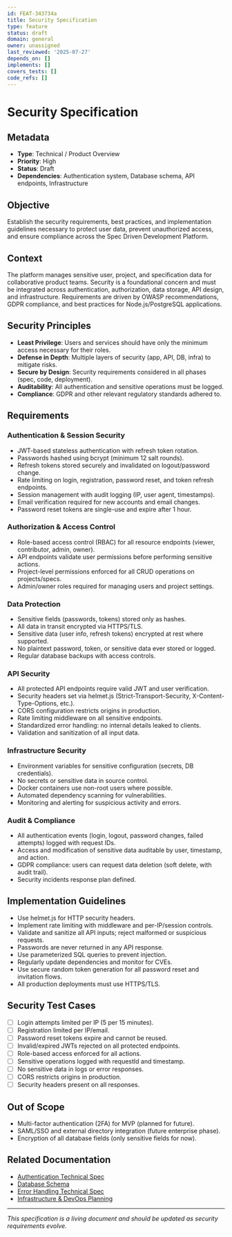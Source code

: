```yaml
---
id: FEAT-343734a
title: Security Specification
type: feature
status: draft
domain: general
owner: unassigned
last_reviewed: '2025-07-27'
depends_on: []
implements: []
covers_tests: []
code_refs: []
---
```

# Security Specification

## Metadata

- **Type**: Technical / Product Overview
- **Priority**: High
- **Status**: Draft
- **Dependencies**: Authentication system, Database schema, API endpoints, Infrastructure

## Objective

Establish the security requirements, best practices, and implementation guidelines necessary to protect user data, prevent unauthorized access, and ensure compliance across the Spec Driven Development Platform.

## Context

The platform manages sensitive user, project, and specification data for collaborative product teams. Security is a foundational concern and must be integrated across authentication, authorization, data storage, API design, and infrastructure. Requirements are driven by OWASP recommendations, GDPR compliance, and best practices for Node.js/PostgreSQL applications.

## Security Principles

- **Least Privilege**: Users and services should have only the minimum access necessary for their roles.
- **Defense in Depth**: Multiple layers of security (app, API, DB, infra) to mitigate risks.
- **Secure by Design**: Security requirements considered in all phases (spec, code, deployment).
- **Auditability**: All authentication and sensitive operations must be logged.
- **Compliance**: GDPR and other relevant regulatory standards adhered to.

## Requirements

### Authentication & Session Security

- JWT-based stateless authentication with refresh token rotation.
- Passwords hashed using bcrypt (minimum 12 salt rounds).
- Refresh tokens stored securely and invalidated on logout/password change.
- Rate limiting on login, registration, password reset, and token refresh endpoints.
- Session management with audit logging (IP, user agent, timestamps).
- Email verification required for new accounts and email changes.
- Password reset tokens are single-use and expire after 1 hour.

### Authorization & Access Control

- Role-based access control (RBAC) for all resource endpoints (viewer, contributor, admin, owner).
- API endpoints validate user permissions before performing sensitive actions.
- Project-level permissions enforced for all CRUD operations on projects/specs.
- Admin/owner roles required for managing users and project settings.

### Data Protection

- Sensitive fields (passwords, tokens) stored only as hashes.
- All data in transit encrypted via HTTPS/TLS.
- Sensitive data (user info, refresh tokens) encrypted at rest where supported.
- No plaintext password, token, or sensitive data ever stored or logged.
- Regular database backups with access controls.

### API Security

- All protected API endpoints require valid JWT and user verification.
- Security headers set via helmet.js (Strict-Transport-Security, X-Content-Type-Options, etc.).
- CORS configuration restricts origins in production.
- Rate limiting middleware on all sensitive endpoints.
- Standardized error handling: no internal details leaked to clients.
- Validation and sanitization of all input data.

### Infrastructure Security

- Environment variables for sensitive configuration (secrets, DB credentials).
- No secrets or sensitive data in source control.
- Docker containers use non-root users where possible.
- Automated dependency scanning for vulnerabilities.
- Monitoring and alerting for suspicious activity and errors.

### Audit & Compliance

- All authentication events (login, logout, password changes, failed attempts) logged with request IDs.
- Access and modification of sensitive data auditable by user, timestamp, and action.
- GDPR compliance: users can request data deletion (soft delete, with audit trail).
- Security incidents response plan defined.

## Implementation Guidelines

- Use helmet.js for HTTP security headers.
- Implement rate limiting with middleware and per-IP/session controls.
- Validate and sanitize all API inputs; reject malformed or suspicious requests.
- Passwords are never returned in any API response.
- Use parameterized SQL queries to prevent injection.
- Regularly update dependencies and monitor for CVEs.
- Use secure random token generation for all password reset and invitation flows.
- All production deployments must use HTTPS/TLS.

## Security Test Cases

- [ ] Login attempts limited per IP (5 per 15 minutes).
- [ ] Registration limited per IP/email.
- [ ] Password reset tokens expire and cannot be reused.
- [ ] Invalid/expired JWTs rejected on all protected endpoints.
- [ ] Role-based access enforced for all actions.
- [ ] Sensitive operations logged with requestId and timestamp.
- [ ] No sensitive data in logs or error responses.
- [ ] CORS restricts origins in production.
- [ ] Security headers present on all responses.

## Out of Scope

- Multi-factor authentication (2FA) for MVP (planned for future).
- SAML/SSO and external directory integration (future enterprise phase).
- Encryption of all database fields (only sensitive fields for now).

## Related Documentation

- [Authentication Technical Spec](../technical/authentication.md)
- [Database Schema](./db-schema.md)
- [Error Handling Technical Spec](../technical/error-handling.md)
- [Infrastructure & DevOps Planning](../../planning/TODO.devops.md)

---
*This specification is a living document and should be updated as security requirements evolve.*

